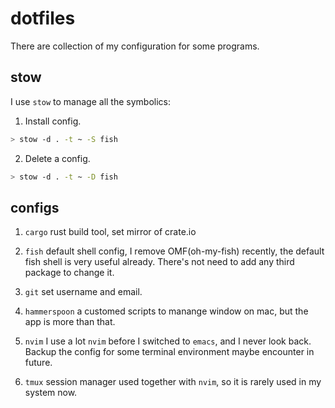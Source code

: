 # dotfiles

There are collection of my configuration for some programs.

## stow

I use `stow` to manage all the symbolics:

1. Install config.

```bash
> stow -d . -t ~ -S fish
```

2. Delete a config.

```bash
> stow -d . -t ~ -D fish
```

## configs

1. `cargo` rust build tool, set mirror of crate.io

2. `fish` default shell config, I remove OMF(oh-my-fish) recently, the
   default fish shell is very useful already. There's not need to add
   any third package to change it.

3. `git` set username and email.

4. `hammerspoon` a customed scripts to manange window on mac, but the
   app is more than that.

5. `nvim` I use a lot `nvim` before I switched to `emacs`, and I never
   look back. Backup the config for some terminal environment maybe
   encounter in future.

6. `tmux` session manager used together with `nvim`, so it is rarely
   used in my system now.
